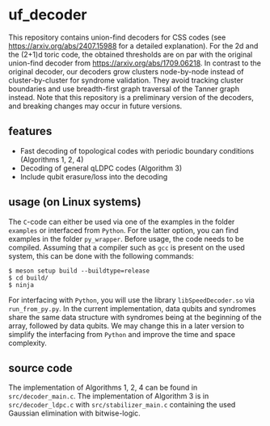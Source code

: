 # uf_decoder

This repository contains union-find decoders for CSS codes (see https://arxiv.org/abs/2407.15988 for a detailed explanation). For the 2d and the (2+1)d toric code, the obtained thresholds are on par with the original union-find decoder from https://arxiv.org/abs/1709.06218. In contrast to the original decoder, our decoders grow clusters node-by-node instead of cluster-by-cluster for syndrome validation. They avoid tracking cluster boundaries and use breadth-first graph traversal of the Tanner graph instead. Note that this repository is a preliminary version of the decoders, and breaking changes may occur in future versions.

## features
- Fast decoding of topological codes with periodic boundary conditions (Algorithms 1, 2, 4)
- Decoding of general qLDPC codes (Algorithm 3)
- Include qubit erasure/loss into the decoding

## usage (on Linux systems)

The ```C```-code can either be used via one of the examples in the folder ```examples``` or interfaced from ```Python```. For the latter option, you can find examples in the folder ```py_wrapper```. Before usage, the code needs to be compiled. Assuming that a compiler such as ```gcc``` is present on the used system, this can be done with the following commands:

```
$ meson setup build --buildtype=release
$ cd build/
$ ninja
```
For interfacing with ```Python```, you will use the library ```libSpeedDecoder.so``` via ```run_from_py.py```. In the current implementation, data qubits and syndromes share the same data structure with syndromes being at the beginning of the array, followed by data qubits. We may change this in a later version to simplify the interfacing from ```Python``` and improve the time and space complexity.

## source code
The implementation of Algorithms 1, 2, 4 can be found in ```src/decoder_main.c```. The implementation of Algorithm 3 is in ```src/decoder_ldpc.c``` with ```src/stabilizer_main.c``` containing the used Gaussian elimination with bitwise-logic.
